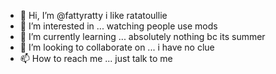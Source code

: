 - 👋 Hi, I’m @fattyratty i like ratatoullie
- 👀 I’m interested in ... watching people use mods
- 🌱 I’m currently learning ... absolutely nothing bc its summer
- 💞️ I’m looking to collaborate on ... i have no clue
- 📫 How to reach me ... just talk to me

<!---
fattyratty/fattyratty is a ✨ special ✨ repository because its `README.md` (this file) appears on your GitHub profile.
You can click the Preview link to take a look at your changes.
--->

